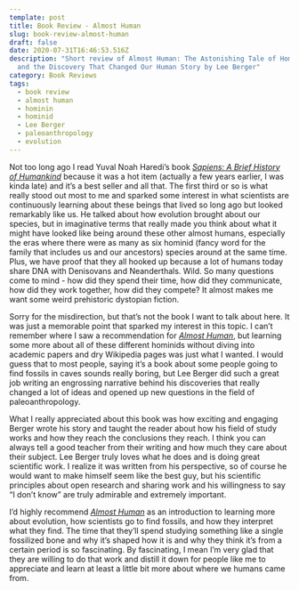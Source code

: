 ```yaml
---
template: post
title: Book Review - Almost Human
slug: book-review-almost-human
draft: false
date: 2020-07-31T16:46:53.516Z
description: "Short review of Almost Human: The Astonishing Tale of Homo Naledi
  and the Discovery That Changed Our Human Story by Lee Berger"
category: Book Reviews
tags:
  - book review
  - almost human
  - hominin
  - hominid
  - Lee Berger
  - paleoanthropology
  - evolution
---
```

Not too long ago I read Yuval Noah Haredi’s book *[Sapiens: A Brief History of Humankind](https://www.amazon.com/Sapiens-Humankind-Yuval-Noah-Harari-ebook/dp/B00ICN066A/)* because it was a hot item (actually a few years earlier, I was kinda late) and it’s a best seller and all that. The first third or so is what really stood out most to me and sparked some interest in what scientists are continuously learning about these beings that lived so long ago but looked remarkably like us. He talked about how evolution brought about our species, but in imaginative terms that really made you think about what it might have looked like being around these other almost humans, especially the eras where there were as many as six hominid (fancy word for the family that includes us and our ancestors) species around at the same time. Plus, we have proof that they all hooked up because a lot of humans today share DNA with Denisovans and Neanderthals. Wild. So many questions come to mind - how did they spend their time, how did they communicate, how did they work together, how did they compete? It almost makes me want some weird prehistoric dystopian fiction.

Sorry for the misdirection, but that’s not the book I want to talk about here. It was just a memorable point that sparked my interest in this topic. I can’t remember where I saw a recommendation for *[Almost Human](https://www.amazon.com/dp/B01GYPKJ2I/)*, but learning some more about all of these different hominids without diving into academic papers and dry Wikipedia pages was just what I wanted. I would guess that to most people, saying it’s a book about some people going to find fossils in caves sounds really boring, but Lee Berger did such a great job writing an engrossing narrative behind his discoveries that really changed a lot of ideas and opened up new questions in the field of paleoanthropology. 

What I really appreciated about this book was how exciting and engaging Berger wrote his story and taught the reader about how his field of study works and how they reach the conclusions they reach. I think you can always tell a good teacher from their writing and how much they care about their subject. Lee Berger truly loves what he does and is doing great scientific work. I realize it was written from his perspective, so of course he would want to make himself seem like the best guy, but his scientific principles about open research and sharing work and his willingness to say “I don’t know” are truly admirable and extremely important.

I’d highly recommend *[Almost Human](https://www.amazon.com/dp/B01GYPKJ2I/)* as an introduction to learning more about evolution, how scientists go to find fossils, and how they interpret what they find. The time that they’ll spend studying something like a single fossilized bone and why it’s shaped how it is and why they think it’s from a certain period is so fascinating. By fascinating, I mean I’m very glad that they are willing to do that work and distill it down for people like me to appreciate and learn at least a little bit more about where we humans came from.